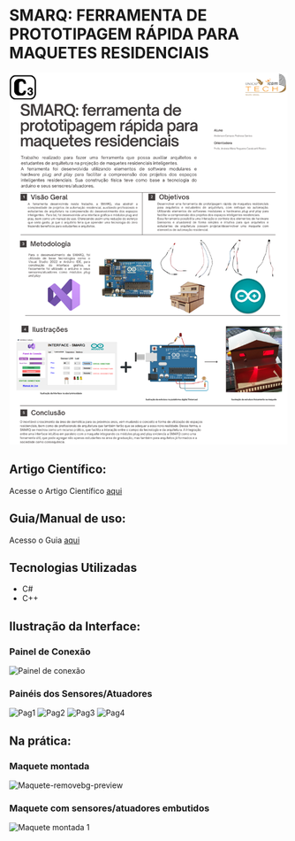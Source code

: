 # SMARQ: FERRAMENTA DE PROTOTIPAGEM RÁPIDA PARA MAQUETES RESIDENCIAIS 
<img src="Banner Tcc.png/">

## Artigo Científico:
Acesse o Artigo Científico <a href="https://docs.google.com/document/d/1mf2LqcfRXMkfJesraK6ANSQ2sGdTd7Z5toW7tyacy8Y/edit?usp=sharing/"> aqui</a>

## Guia/Manual de uso:
Acesso o Guia <a href="Manual de Uso - SMARQ.pdf/"> aqui</a>

## Tecnologias Utilizadas
  * C# 
  * C++ 

## Ilustração da Interface:
### Painel de Conexão
![Painel de conexão](https://github.com/acampospsantos/Interface-TCC/assets/54013675/d41f967e-86d4-4bbb-a27e-48c6f131a8d5)
### Painéis dos Sensores/Atuadores
![Pag1](https://github.com/acampospsantos/SMARQ-TCC/assets/54013675/5eaf9f4e-f23b-4f64-8bec-99840b0a68cf)
![Pag2](https://github.com/acampospsantos/SMARQ-TCC/assets/54013675/048865f6-df92-4956-a685-116072eeb9b5)
![Pag3](https://github.com/acampospsantos/SMARQ-TCC/assets/54013675/7f56e375-ab3c-4288-b5e9-452903c88655)
![Pag4](https://github.com/acampospsantos/SMARQ-TCC/assets/54013675/e500ec0a-78b6-4bdc-ad70-4e1c266ae7cb)

## Na prática:
### Maquete montada
![Maquete-removebg-preview](https://github.com/acampospsantos/SMARQ-TCC/assets/54013675/0bd4ef75-59b5-42e5-9d28-991480bb8361)

### Maquete com sensores/atuadores embutidos
![Maquete montada 1](https://github.com/acampospsantos/SMARQ-TCC/assets/54013675/d13b479f-e9d6-4cd7-8a27-9d2a01b83e14)





